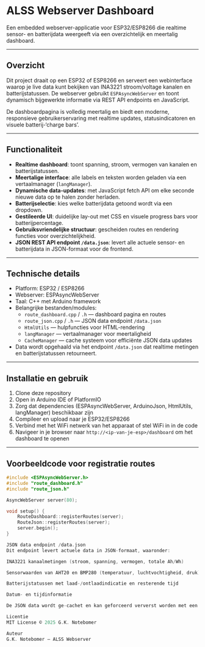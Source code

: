 # ALSS Webserver Dashboard

Een embedded webserver-applicatie voor ESP32/ESP8266 die realtime sensor- en batterijdata weergeeft via een overzichtelijk en meertalig dashboard.

---

## Overzicht

Dit project draait op een ESP32 of ESP8266 en serveert een webinterface waarop je live data kunt bekijken van INA3221 stroom/voltage kanalen en batterijstatussen. De webserver gebruikt `ESPAsyncWebServer` en toont dynamisch bijgewerkte informatie via REST API endpoints en JavaScript.

De dashboardpagina is volledig meertalig en biedt een moderne, responsieve gebruikerservaring met realtime updates, statusindicatoren en visuele batterij-‘charge bars’.

---

## Functionaliteit

- **Realtime dashboard**: toont spanning, stroom, vermogen van kanalen en batterijstatussen.  
- **Meertalige interface**: alle labels en teksten worden geladen via een vertaalmanager (`langManager`).  
- **Dynamische data-updates**: met JavaScript fetch API om elke seconde nieuwe data op te halen zonder herladen.  
- **Batterijselectie**: kies welke batterijdata getoond wordt via een dropdown.  
- **Gestileerde UI**: duidelijke lay-out met CSS en visuele progress bars voor batterijpercentage.  
- **Gebruiksvriendelijke structuur**: gescheiden routes en rendering functies voor overzichtelijkheid.  
- **JSON REST API endpoint `/data.json`**: levert alle actuele sensor- en batterijdata in JSON-formaat voor de frontend.

---

## Technische details

- Platform: ESP32 / ESP8266  
- Webserver: ESPAsyncWebServer  
- Taal: C++ met Arduino framework  
- Belangrijke bestanden/modules:  
  - `route_dashboard.cpp` / `.h` — dashboard pagina en routes  
  - `route_json.cpp` / `.h` — JSON data endpoint `/data.json`  
  - `HtmlUtils` — hulpfuncties voor HTML-rendering  
  - `langManager` — vertaalmanager voor meertaligheid  
  - `CacheManager` — cache systeem voor efficiënte JSON data updates  
- Data wordt opgehaald via het endpoint `/data.json` dat realtime metingen en batterijstatussen retourneert.

---

## Installatie en gebruik

1. Clone deze repository  
2. Open in Arduino IDE of PlatformIO  
3. Zorg dat dependencies (ESPAsyncWebServer, ArduinoJson, HtmlUtils, langManager) beschikbaar zijn  
4. Compileer en upload naar je ESP32/ESP8266  
5. Verbind met het WiFi netwerk van het apparaat of stel WiFi in in de code  
6. Navigeer in je browser naar `http://<ip-van-je-esp>/dashboard` om het dashboard te openen

---

## Voorbeeldcode voor registratie routes

```cpp
#include <ESPAsyncWebServer.h>
#include "route_dashboard.h"
#include "route_json.h"

AsyncWebServer server(80);

void setup() {
    RouteDashboard::registerRoutes(server);
    RouteJson::registerRoutes(server);
    server.begin();
}

JSON data endpoint /data.json
Dit endpoint levert actuele data in JSON-formaat, waaronder:

INA3221 kanaalmetingen (stroom, spanning, vermogen, totale Ah/Wh)

Sensorwaarden van AHT20 en BMP280 (temperatuur, luchtvochtigheid, druk)

Batterijstatussen met laad-/ontlaadindicatie en resterende tijd

Datum- en tijdinformatie

De JSON data wordt ge-cachet en kan geforceerd ververst worden met een refresh parameter.

Licentie
MIT License © 2025 G.K. Notebomer

Auteur
G.K. Notebomer – ALSS Webserver